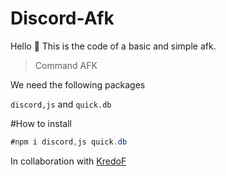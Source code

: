 # Discord-Afk
Hello 👋 
This is the code of a basic and simple afk.

> Command AFK

We need the following packages

`discord,js` and `quick.db`

#How to install
```cs
#npm i discord,js quick.db 
```

In collaboration with [KredoF](https://github.com/kredoF)